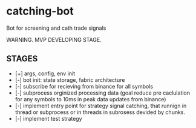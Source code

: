 # catching-bot
Bot for screening and cath trade signals

WARNING. MVP DEVELOPING STAGE.

## STAGES
- [+] args, config, env init
- [-] bot init: state storage, fabric architecture
- [-] subscribe for recieving from binance for all symbols
- [-] subprocess orginized processing data (goal reduce pre caclulation for any symbols to 10ms in peak data updates from binance)
- [-] implement entry point for strategy signal catching, that runnign in thread or subprocess or in threads in subrosess devided by chunks.
- [-] implement test strategy

